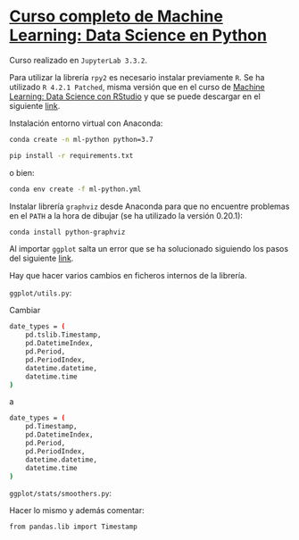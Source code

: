 # [Curso completo de Machine Learning: Data Science en Python](https://cursos.frogamesformacion.com/courses/machine-learning-python/)

Curso realizado en `JupyterLab 3.3.2`.

Para utilizar la librería `rpy2` es necesario instalar previamente `R`. Se ha utilizado `R 4.2.1 Patched`, misma versión que en el curso de [Machine Learning: Data Science con RStudio](https://github.com/jmudy/r-course/tree/curso) y que se puede descargar en el siguiente [link](https://cran.r-project.org/bin/windows/base/R-4.2.1patched-win.exe).

Instalación entorno virtual con Anaconda:

```bash
conda create -n ml-python python=3.7
```

```bash
pip install -r requirements.txt
```

o bien:

```bash
conda env create -f ml-python.yml
```

Instalar librería `graphviz` desde Anaconda para que no encuentre problemas en el `PATH` a la hora de dibujar (se ha utilizado la versión 0.20.1):

```bash
conda install python-graphviz
```

Al importar `ggplot` salta un error que se ha solucionado siguiendo los pasos del siguiente [link](https://github.com/yhat/ggpy/issues/662#issuecomment-484138308).

Hay que hacer varios cambios en ficheros internos de la librería.

`ggplot/utils.py`:

Cambiar

```bash
date_types = (
    pd.tslib.Timestamp,
    pd.DatetimeIndex,
    pd.Period,
    pd.PeriodIndex,
    datetime.datetime,
    datetime.time
)
```

a

```bash
date_types = (
    pd.Timestamp,
    pd.DatetimeIndex,
    pd.Period,
    pd.PeriodIndex,
    datetime.datetime,
    datetime.time
)
```

`ggplot/stats/smoothers.py`:

Hacer lo mismo y además comentar:

`from pandas.lib import Timestamp`
